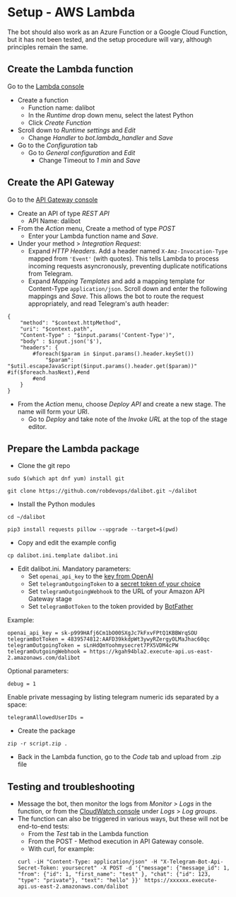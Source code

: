 # Setup - AWS Lambda
The bot should also work as an Azure Function or a Google Cloud Function, but it has not been tested, and the setup procedure will vary, although principles remain the same.

## Create the Lambda function
Go to the [Lambda console](https://us-east-2.console.aws.amazon.com/lambda/home)
* Create a function
  * Function name: dalibot
  * In the _Runtime_ drop down menu, select the latest Python
  * Click _Create Function_
* Scroll down to _Runtime settings_ and _Edit_
  * Change _Handler_ to _bot.lambda_handler_ and _Save_
* Go to the _Configuration_ tab
  * Go to _General configuration_ and _Edit_
    * Change Timeout to _1 min_ and _Save_

## Create the API Gateway
Go to the [API Gateway console](https://us-east-2.console.aws.amazon.com/apigateway/home)
* Create an API of type _REST API_
  * API Name: dalibot
* From the _Action_ menu, Create a method of type _POST_
  * Enter your Lambda function name and _Save_.
* Under your method > _Integration Request_:
  * Expand _HTTP Headers_. Add a header named `X-Amz-Invocation-Type` mapped from `'Event'` (with quotes). This tells Lambda to process incoming requests asyncronously, preventing duplicate notifications from Telegram.
  * Expand _Mapping Templates_ and add a mapping template for Content-Type `application/json`. Scroll down and enter the following mappings and _Save_. This allows the bot to route the request appropriately, and read Telegram's auth header:
```
{
    "method": "$context.httpMethod",
    "uri": "$context.path",
    "Content-Type" : "$input.params('Content-Type')",
    "body" : $input.json('$'),
    "headers": {
        #foreach($param in $input.params().header.keySet())
            "$param": "$util.escapeJavaScript($input.params().header.get($param))" #if($foreach.hasNext),#end
        #end
    }
}
```
* From the _Action_ menu, choose _Deploy API_ and create a new stage. The name will form your URI.
  * Go to _Deploy_ and take note of the _Invoke URL_ at the top of the stage editor.


## Prepare the Lambda package
* Clone the git repo
```
sudo $(which apt dnf yum) install git
```
```
git clone https://github.com/robdevops/dalibot.git ~/dalibot
```
* Install the Python modules
```
cd ~/dalibot
```
```
pip3 install requests pillow --upgrade --target=$(pwd)
```
* Copy and edit the example config
```
cp dalibot.ini.template dalibot.ini
```

* Edit dalibot.ini. Mandatory parameters:
  * Set `openai_api_key` to the [key from OpenAI](https://beta.openai.com/account/api-keys)
  * Set `telegramOutgoingToken` to a [secret token of your choice](https://core.telegram.org/bots/api#setwebhook)
  * Set `telegramOutgoingWebhook` to the URL of your Amazon API Gateway stage
  * Set `telegramBotToken` to the token provided by [BotFather](https://core.telegram.org/bots/tutorial)

Example:
```
openai_api_key = sk-p999HAfj6Cm1bO00SXgJc7kFxvFPtQ1KBBWrqSOU
telegramBotToken = 4839574812:AAFD39kkdpWt3ywyRZergyOLMaJhac60qc
telegramOutgoingToken = sLnHdQmYoohmysecret7PX5VDM4cPW
telegramOutgoingWebhook = https://kgah94bla2.execute-api.us-east-2.amazonaws.com/dalibot
```

Optional parameters:
```
debug = 1
```

Enable private messaging by listing telegram numeric ids separated by a space:
```
telegramAllowedUserIDs =
```

* Create the package
```
zip -r script.zip .
```
* Back in the Lambda function, go to the _Code_ tab and upload from .zip file

## Testing and troubleshooting
* Message the bot, then monitor the logs from _Monitor > Logs_ in the function, or from the [CloudWatch console](https://us-east-2.console.aws.amazon.com/cloudwatch/home) under _Logs_ > _Log groups_.
* The function can also be triggered in various ways, but these will not be end-to-end tests:
  * From the _Test_ tab in the Lambda function
  * From the POST - Method execution in API Gateway console.
  * With curl, for example:
  ```
  curl -iH "Content-Type: application/json" -H "X-Telegram-Bot-Api-Secret-Token: yoursecret" -X POST -d '{"message": {"message_id": 1, "from": {"id": 1, "first_name": "test" }, "chat": {"id": 123, "type": "private"}, "text": "hello" }}' https://xxxxxx.execute-api.us-east-2.amazonaws.com/dalibot
  ```
